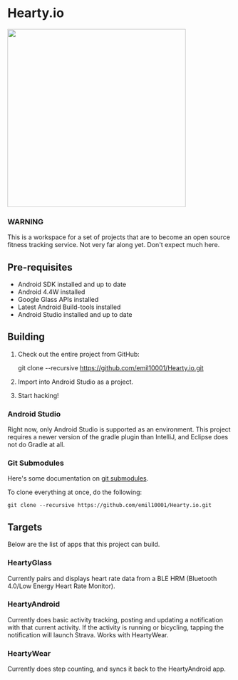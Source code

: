 # Hearty.io

<img src="https://raw.githubusercontent.com/emil10001/Hearty.io/master/raw_assets/icon/color_icon.png" height="400px" width="400px" >

### WARNING

This is a workspace for a set of projects that are to become an open source fitness tracking service. Not very far along yet. Don't expect much here.

## Pre-requisites

* Android SDK installed and up to date
* Android 4.4W installed
* Google Glass APIs installed
* Latest Android Build-tools installed
* Android Studio installed and up to date

## Building

1. Check out the entire project from GitHub:

    git clone --recursive https://github.com/emil10001/Hearty.io.git

2. Import into Android Studio as a project.

3. Start hacking!

### Android Studio

Right now, only Android Studio is supported as an environment. This project requires a newer version of
the gradle plugin than IntelliJ, and Eclipse does not do Gradle at all.

### Git Submodules

Here's some documentation on [git submodules](http://git-scm.com/book/en/Git-Tools-Submodules).

To clone everything at once, do the following:

    git clone --recursive https://github.com/emil10001/Hearty.io.git

## Targets

Below are the list of apps that this project can build.

### HeartyGlass

Currently pairs and displays heart rate data from a BLE HRM (Bluetooth 4.0/Low Energy Heart Rate Monitor).

### HeartyAndroid

Currently does basic activity tracking, posting and updating a notification with that current activity.
If the activity is running or bicycling, tapping the notification will launch Strava. Works with HeartyWear.

### HeartyWear

Currently does step counting, and syncs it back to the HeartyAndroid app.
